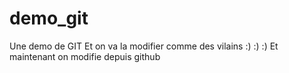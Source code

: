 # demo_git
Une demo de GIT
Et on va la modifier comme des vilains :) :) :)
Et maintenant on modifie depuis github

